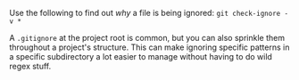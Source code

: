 Use the following to find out _why_ a file is being ignored:
`git check-ignore -v *`

A `.gitignore` at the project root is common, but you can also sprinkle them throughout a project's structure. This can make ignoring specific patterns in a specific subdirectory a lot easier to manage without having to do wild regex stuff.
